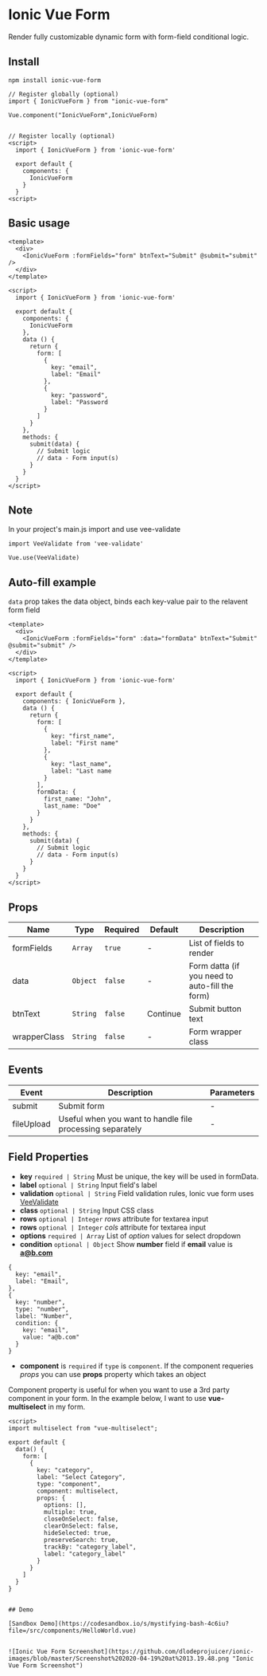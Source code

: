 # Ionic Vue Form

Render fully customizable dynamic form with form-field conditional logic.

## Install
`npm install ionic-vue-form`

```
// Register globally (optional)
import { IonicVueForm } from "ionic-vue-form"

Vue.component("IonicVueForm",IonicVueForm)


// Register locally (optional)
<script>
  import { IonicVueForm } from 'ionic-vue-form'

  export default {
    components: {
      IonicVueForm
    }
  }
<script>
```

## Basic usage
```
<template>
  <div>
    <IonicVueForm :formFields="form" btnText="Submit" @submit="submit" />
  </div>
</template>

<script>
  import { IonicVueForm } from 'ionic-vue-form'

  export default {
    components: {
      IonicVueForm
    },
    data () {
      return {
        form: [
          {
            key: "email",
            label: "Email"
          },
          {
            key: "password",
            label: "Password
          }
        ]
      }
    },
    methods: {
      submit(data) {
        // Submit logic
        // data - Form input(s)
      }
    }
  }
</script>
```

## Note
In your project's main.js import and use vee-validate

```
import VeeValidate from 'vee-validate'

Vue.use(VeeValidate)
```

## Auto-fill example

`data` prop takes the data object, binds each key-value pair to the relavent form field

```
<template>
  <div>
    <IonicVueForm :formFields="form" :data="formData" btnText="Submit" @submit="submit" />
  </div>
</template>

<script>
  import { IonicVueForm } from 'ionic-vue-form'

  export default {
    components: { IonicVueForm },
    data () {
      return {
        form: [
          {
            key: "first_name",
            label: "First name"
          },
          {
            key: "last_name",
            label: "Last name
          }
        ],
        formData: {
          first_name: "John",
          last_name: "Doe"
        }
      }
    },
    methods: {
      submit(data) {
        // Submit logic
        // data - Form input(s)
      }
    }
  }
</script>
```

## Props

|Name|Type|Required|Default|Description
|---|---|---|---|---|
|formFields|`Array`|`true`|-|List of fields to render|
|data|`Object`|`false`|-|Form datta (if you need to auto-fill the form)|
|btnText|`String`|`false`|Continue|Submit button text|
|wrapperClass|`String`|`false`|-|Form wrapper class|

## Events

|Event|Description|Parameters|
|---|---|---|
|submit|Submit form|-|
|fileUpload|Useful when you want to handle file processing separately |-|

## Field Properties
- **key** `required | String` Must be unique, the key will be used in formData.
- **label** `optional | String` Input field's label
- **validation** `optional | String` Field validation rules, Ionic vue form uses [VeeValidate](https://logaretm.github.io/vee-validate/)
- **class** `optional | String` Input CSS class
- **rows** `optional | Integer` *rows* attribute for textarea input
- **rows** `optional | Integer` *cols* attribute for textarea input
- **options** `required | Array` List of *option* values for select dropdown
- **condition** `optional | Object`
Show **number** field if **email** value is **a@b.com**
```
{
  key: "email",
  label: "Email",
},
{
  key: "number",
  type: "number",
  label: "Number",
  condition: {
    key: "email",
    value: "a@b.com"
  }
}
```
- **component** is `required` if `type` is `component`. If the component requeries _props_ you can use **props** property which takes an object

Component property is useful for when you want to use a 3rd party component in your form. In the example below, I want to use **vue-multiselect** in my form.
```
<script>
import multiselect from "vue-multiselect";

export default {
  data() {
    form: [
      {
        key: "category",
        label: "Select Category",
        type: "component",
        component: multiselect,
        props: {
          options: [],
          multiple: true,
          closeOnSelect: false,
          clearOnSelect: false,
          hideSelected: true,
          preserveSearch: true,
          trackBy: "category_label",
          label: "category_label"
        }
      }
    ]
  }
}


## Demo

[Sandbox Demo](https://codesandbox.io/s/mystifying-bash-4c6iu?file=/src/components/HelloWorld.vue)


![Ionic Vue Form Screenshot](https://github.com/dlodeprojuicer/ionic-images/blob/master/Screenshot%202020-04-19%20at%2013.19.48.png "Ionic Vue Form Screenshot")
